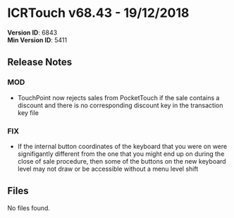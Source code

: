 # ICRTouch v68.43 - 19/12/2018

__Version ID__: 6843
<br>__Min Version ID__: 5411

## Release Notes
### MOD
- TouchPoint now rejects sales from PocketTouch if the sale contains a discount and there is no corresponding discount key in the transaction key file

### FIX
- If the internal button coordinates of the keyboard that you were on were signifigantly different from the one that you might end up on during the close of sale procedure, then some of the buttons on the new keyboard level may not draw or be accessible without a menu level shift

## Files
No files found.

